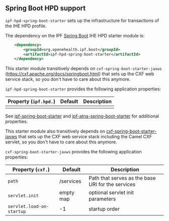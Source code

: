 ## Spring Boot HPD support

`ipf-hpd-spring-boot-starter` sets up the infrastructure for transactions of the IHE HPD profile.
 
The dependency on the IPF [Spring Boot] IHE HPD starter module is:

```xml
    <dependency>
        <groupId>org.openehealth.ipf.boot</groupId>
        <artifactId>ipf-hpd-spring-boot-starter</artifactId>
    </dependency>
```


This starter module transitively depends on `cxf-spring-boot-starter-jaxws` (https://cxf.apache.org/docs/springboot.html) that sets up the CXF
web service stack, so you don't have to care about this anymore.

`ipf-hpd-spring-boot-starter` provides the following application properties:

| Property (`ipf.hpd.`)     | Default        | Description                                         |
|---------------------------|----------------|-----------------------------------------------------|
|                           |                |

See [ipf-spring-boot-starter](../ipf-spring-boot-starter/index.html) and [ipf-atna-spring-boot-starter](../ipf-atna-spring-boot-starter/index.html) for
additional properties.

This starter module also transitively depends on [cxf-spring-boot-starter-jaxws](https://cxf.apache.org/docs/springboot.html) that sets up the CXF
web service stack including the Camel CXF servlet, so you don't have to care about this anymore.

`cxf-spring-boot-starter-jaxws` provides the following application properties:

| Property (`cxf.`)          | Default                | Description                                         |
|----------------------------|------------------------|-----------------------------------------------------|
| `path`                     | /services              | Path that serves as the base URI for the services
| `servlet.init`             | empty map              | optional servlet init parameters
| `servlet.load-on-startup`  | -1                     | startup order


[Spring Boot]: https://projects.spring.io/spring-boot/
